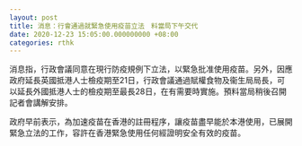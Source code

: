 ```yaml
---
layout: post
title: 消息：行會通過就緊急使用疫苗立法　料當局下午交代
date: 2020-12-23 15:05:00.000000000 +08:00
categories: rthk
---
```


消息指，行政會議同意在現行防疫規例下立法，以緊急批准使用疫苗。另外，因應政府延長英國抵港人士檢疫期至21日，行政會議通過賦權食物及衞生局局長，可以延長外國抵港人士的檢疫期至最長28日，在有需要時實施。預料當局稍後召開記者會講解安排。

政府早前表示，為加速疫苗在香港的註冊程序，讓疫苗盡早能於本港使用，已展開緊急立法的工作，容許在香港緊急使用任何經證明安全有效的疫苗。
